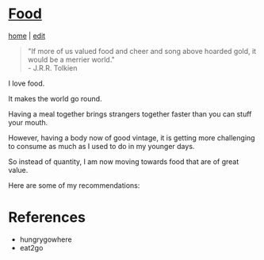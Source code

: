 # [Food](https://alwinwoo.github.io/pages/food.html)
[home](https://alwinwoo.github.io/) | [edit](https://github.com/alwinwoo/alwinwoo.github.io/edit/master/pages/food.md)

> "If more of us valued food and cheer and song above hoarded gold, it would be a merrier world."<br> - J.R.R. Tolkien

I love food. 

It makes the world go round. 

Having a meal together brings strangers together faster than you can stuff your mouth. 

However, having a body now of good vintage, it is getting more challenging to consume as much as I used to do in my younger days. 

So instead of quantity, I am now moving towards food that are of great value. 

Here are some of my recommendations:

# References

- hungrygowhere
- eat2go
